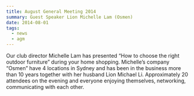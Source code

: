 ```yaml
---
title: August General Meeting 2014
summary: Guest Speaker Lion Michelle Lam (Osmen)
date: 2014-08-01
tags:
  - news
  - agm
---
```

Our club director Michelle Lam has presented “How to choose the right outdoor furniture” during your home shopping. Michelle’s company “Osmen” have 4 locations in Sydney and has been in the business more than 10 years together with her husband Lion Michael Li. Approximately 20 attendees on the evening and everyone enjoying themselves, networking, communicating with each other.